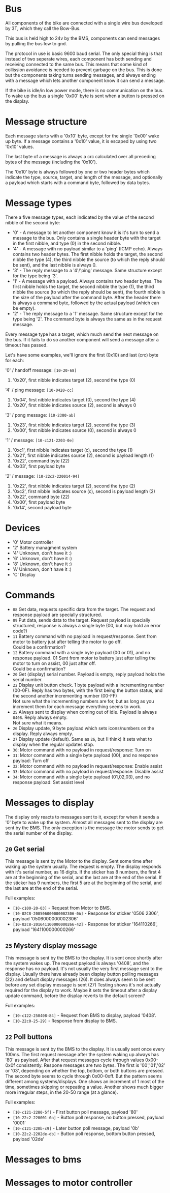 # Bus
All components of the bike are connected with a single wire bus developed by 3T, which they call the Bow-Bus.

This bus is held high to 24v by the BMS, components can send messages by pulling the bus low to gnd.

The protocol in use is basic 9600 baud serial. The only special thing is that instead of two seperate wires, each component has both sending and receiving connected to the same bus. This means that some kind of collission avoidance is needed to prevent garbage on the bus. This is done but the components taking turns sending messages, and always ending with a message which lets another component know it can send a message.

If the bike is idle/in low power mode, there is no communication on the bus. To wake up the bus a single '0x00' byte is sent when a button is pressed on the display.

# Message structure
Each message starts with a '0x10' byte, except for the single '0x00' wake up byte.
If a message contains a '0x10' value, it is escaped by using two '0x10' values.

The last byte of a message is always a crc calculated over all preceding bytes of the message (including the '0x10').

The '0x10' byte is always followed by one or two header bytes which indicate the type, source, target, and length of the message, and optionally a payload which starts with a command byte, followed by data bytes.

# Message types
There a five message types, each indicated by the value of the second nibble of the second byte:
- '0' - A message to let another component know it is it's turn to send a message to the bus. Only contains a single header byte with the target in the first nibble, and type (0) in the second nibble.
- '4' - A message with no payload similar to a 'ping' (ICMP echo). Always contains two header bytes. The first nibble holds the target, the second nibble the type (4), the third nibble the source (to which the reply should be sent), and the last nibble is always 0.
- '3' - The reply message to a '4'/'ping' message. Same structure except for the type being '3'.
- '1' - A message with a payload. Always contains two header bytes. The first nibble holds the target, the second nibble the type (1), the third nibble the source (to which the reply should be sent), the fourth nibble is the size of the payload after the command byte. After the header there is always a command byte, followed by the actual payload (which can be empty).
- '2' - The reply message to a '1' message. Same structure except for the type being '2'. The command byte is always the same as in the request message.

Every message type has a target, which much send the next message on the bus. If it fails to do so another component will send a message after a timeout has passed.

Let's have some examples, we'll ignore the first (0x10) and last (crc) byte for each:

'0' / handoff message: `[10-20-68]`
1. '0x20', first nibble indicates target (2), second the type (0)

'4' / ping message: `[10-0420-cc]`
1. '0x04', first nibble indicates target (0), second the type (4)
2. '0x20', first nibble indicates source (2), second is always 0

'3' / pong message: `[10-2300-ab]`
1. '0x23', first nibble indicates target (2), second the type (3)
2. '0x00', first nibble indicates source (0), second is always 0

'1' / message: `[10-c121-2203-0e]`
1. '0xc1', first nibble indicates target (c), second the type (1)
2. '0x21', first nibble indicates source (2), second is payload length (1)
3. '0x22', command byte (22)
4. '0x03', first payload byte

'2' / message: `[10-22c2-220014-94]`
1. '0x22', first nibble indicates target (2), second the type (2)
2. '0xc2', first nibble indicates source (c), second is payload length (2)
3. '0x22', command byte (22)
4. '0x00', first payload byte
5. '0x14', second payload byte

# Devices
- '0' Motor controller
- '2' Battery managment system
- '4' Unknown, don't have it :)
- '6' Unknown, don't have it :)
- '8' Unknown, don't have it :)
- 'A' Unknown, don't have it :)
- 'C' Display 

# Commands
- `08` Get data, requests specific data from the target. The request and response payload are specially structured.
- `09` Put data, sends data to the target. Request payload is specially structured, response is always a single byte (00, but may hold an error code?)
- `11` Battery command with no payload in request/response. Sent from motor to battery just after telling the motor to go off.  
Could be a confirmation?
- `12` Battery command with a single byte payload (00 or 01), and no response payload. 01 Sent from motor to battery just after telling the motor to turn on assist, 00 just after off.  
Could be a confirmation?
- `20` Get (display) serial number. Payload is empty, reply payload holds the serial number.
- `22` Display unit button check. 1 byte payload with a incrementing number (00-0F). Reply has two bytes, with the first being the button status, and the second another incrementing number (00-FF)  
Not sure what the incrementing numbers are for, but as long as you increment them for each message everything seems to work.
- `25` Always sent to display when coming out of idle. Payload is always `0408`. Reply always empty.  
Not sure what it means.
- `26` Display update, 9 byte payload which sets icons/numbers on the display. Reply always empty.
- `27` Display update (default). Same as `26`, but (I think) it sets what to display when the regular updates stop.
- `30`: Motor command with no payload in request/response: Turn on
- `31`: Motor command with a single byte payload (00), and no response payload: Turn off
- `32`: Motor command with no payload in request/response: Enable assist
- `33`: Motor command with no payload in request/response: Disable assist
- `34`: Motor command with a single byte payload (01,02,03), and no response payload: Set assist level

# Messages to display

The display only reacts to messages sent to it, except for when it sends a '0' byte to wake up the system.
Almost all messages sent to the display are sent by the BMS.
The only exception is the message the motor sends to get the serial number of the display.


## `20` Get serial
This message is sent by the Motor to the display.
Sent some time after waking up the system usually.
The request is empty. The display responds with it's serial number, as 16 digits.
If the sticker has 8 numbers, the first 4 are at the beginning of the serial, and the last are at the end of the serial.
If the sticker has 9 numbers, the first 5 are at the beginning of the serial, and the last are at the end of the serial.

Full examples:
- `[10-c100-20-03]` - Request from Motor to BMS.
- `[10-02C8-200506000000002306-0A]` - Response for sticker '0506 2306', payload '0506000000002306'
- `[10-02c8-201641100000000266-42]` - Response for sticker '164110266', payload '1641100000000266'

## `25` Mystery display message
This message is sent by the BMS to the display.
It is sent once shortly after the system wakes up.
The request payload is always '0408', and the response has no payload.
It's not usually the very first message sent to the display.
Usually there have already been display button polling messages (22) and default display messages (26).
It does always seem to be sent before any set display message is sent (27)
Testing shows it's not actually required for the display to work.
Maybe it sets the timeout after a display update command, before the display reverts to the default screen?

Full examples:
- `[10-c122-250408-84]` - Request from BMS to display, payload '0408'.
- `[10-22c0-25-29]` - Response from display to BMS.

## `22` Poll buttons
This message is sent by the BMS to the display.
It is usually sent once every 100ms.
The first request message after the system waking up always has '80' as payload.
After that request messages cycle through values 0x00-0x0f consistently.
Respone messages are two bytes. The first is '00','01','02' or '03', depending on whether the top, bottom, or both buttons are pressed. The second byte seems to cycle through 0x00-0xff. But the pattern seems different among systems/displays. One shows an increment of 1 most of the time, sometimes skipping or repeating a value. Another shows much bigger more irregular steps, in the 20-50 range (at a glance).

Full examples:

- `[10-c121-2280-5f]` - First button poll message, payload '80'
- `[10-22c2-220001-0a]` - Button poll response, no button pressed, payload '0001'
- `[10-c121-220b-c9]` - Later button poll message, payload '0b'
- `[10-22c2-2202de-db]` - Button poll response, bottom button pressed, payload '02de'

# Messages to bms


# Messages to motor controller


